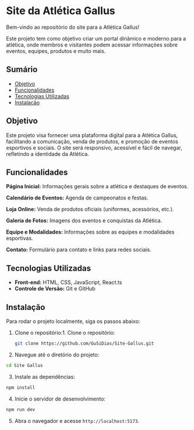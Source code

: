 
# Site da Atlética Gallus 

Bem-vindo ao repositório do site para a Atlética Gallus! 

Este projeto tem como objetivo criar um portal dinâmico e moderno para a atlética, onde membros e visitantes podem acessar informações sobre eventos, equipes, produtos e muito mais.


## Sumário 
- [Objetivo](#objetivo)
- [Funcionalidades](#funcionalidades)
- [Tecnologias Utilizadas](#tecnologias-utilizadas)
- [Instalação ](#instalação)


## Objetivo 
Este projeto visa fornecer uma plataforma digital para a Atlética Gallus, facilitando a comunicação, venda de produtos, e promoção de eventos esportivos e sociais. O site será responsivo, acessível e fácil de navegar, refletindo a identidade da Atlética.

## Funcionalidades
**Página Inicial:** Informações gerais sobre a atlética e destaques de eventos.

**Calendário de Eventos:** Agenda de campeonatos e festas.

**Loja Online:**  Venda de produtos oficiais (uniformes, acessórios, etc.).

**Galeria de Fotos:**  Imagens dos eventos e conquistas da Atlética.

**Equipe e Modalidades:** Informações sobre as equipes e modalidades esportivas.

**Contato:** Formulário para contato e links para redes sociais.

## Tecnologias Utilizadas
- **Front-end:** HTML, CSS, JavaScript, React.ts
- **Controle de Versão:** Git e GitHub

## Instalação

Para rodar o projeto localmente, siga os passos abaixo:

1. Clone o repositório:1. Clone o repositório:
   ```bash
   git clone https://github.com/GuSiDias/Site-Gallus.git
   ```
 2.  Navegue até o diretório do projeto:
```bash
cd Site Gallus
   ```
3. Instale as dependências:
```bash
npm install
   ```
4. Inicie o servidor de desenvolvimento:
```bash
npm run dev
   ```

5. Abra o navegador e acesse ``` http://localhost:5173 ```.





    